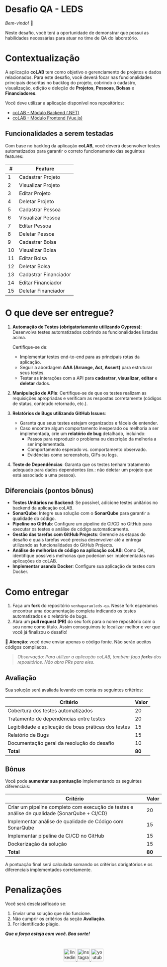 # Desafio QA - LEDS
*Bem-vindo!* 👋

Neste desafio, você terá a oportunidade de demonstrar que possui as habilidades necessárias para atuar no time de QA do laboratório.

# Contextualização

A aplicação **coLAB** tem como objetivo o gerenciamento de projetos e dados relacionados. Para este desafio, você deverá focar nas funcionalidades principais descritas no backlog do projeto, cobrindo o cadastro, visualização, edição e deleção de **Projetos**, **Pessoas**, **Bolsas** e **Financiadores**.

Você deve utilizar a aplicação disponível nos repositórios:
- [coLAB - Módulo Backend (.NET)](https://github.com/sofialctv/coLAB)
- [coLAB - Módulo Frontend (Vue.js)](https://github.com/sofialctv/coLAB-frontend)

## Funcionalidades a serem testadas

Com base no backlog da aplicação **coLAB**, você deverá desenvolver testes automatizados para garantir o correto funcionamento das seguintes features:

| #  | Feature               |
|----|--------------------|
| 1  | Cadastrar Projeto  |
| 2  | Visualizar Projeto |
| 3  | Editar Projeto     |
| 4  | Deletar Projeto    |
| 5  | Cadastrar Pessoa   |
| 6  | Visualizar Pessoa  |
| 7  | Editar Pessoa      |
| 8  | Deletar Pessoa     |
| 9  | Cadastrar Bolsa    |
| 10 | Visualizar Bolsa   |
| 11 | Editar Bolsa       |
| 12 | Deletar Bolsa      |
| 13 | Cadastrar Financiador |
| 14 | Editar Financiador    |
| 15 | Deletar Financiador   |

# O que deve ser entregue?

1. **Automação de Testes (obrigatoriamente utilizando Cypress)**: Desenvolva testes automatizados cobrindo as funcionalidades listadas acima. 

    Certifique-se de:

   - Implementar testes end-to-end para as principais rotas da aplicação.
   - Seguir a abordagem **AAA (Arrange, Act, Assert)** para estruturar seus testes.
   - Testar as interações com a API para **cadastrar**, **visualizar**, **editar** e **deletar** dados.

2. **Manipulação de APIs**: Certifique-se de que os testes realizam as requisições apropriadas e verificam as respostas corretamente (códigos de status, conteúdo retornado, etc.).

3. **Relatórios de Bugs utilizando GitHub Issues**: 
   - Garanta que seus testes estejam organizados e fáceis de entender.
   - Caso encontre algum comportamento inesperado ou melhoria a ser implementada, crie um **relatório de bug** detalhado, incluindo:
     - Passos para reproduzir o problema ou descrição da melhoria a ser implementada.
     - Comportamento esperado vs. comportamento observado.
     - Evidências como screenshots, GIFs ou logs.

4. **Teste de Dependências**: Garanta que os testes tenham tratamento adequado para dados dependentes (ex.: não deletar um projeto que está associado a uma pessoa).

## Diferenciais (pontos bônus)

- **Testes Unitários no Backend**: Se possível, adicione testes unitários no backend da aplicação coLAB.
- **SonarQube**: Integre sua solução com o **SonarQube** para garantir a qualidade do código.
- **Pipeline no GitHub**: Configure um pipeline de CI/CD no GitHub para executar os testes e análise de código automaticamente.
- **Gestão das tarefas com GitHub Projects**: Gerencie as etapas do desafio e quais tarefas você precisa desenvolver até a entrega utilizando as funcionalidades do GitHub Projects. 
- **Análise de melhorias de código na aplicação coLAB**: Como QA, identifique possíveis melhorias que poderiam ser implementadas nas aplicações do coLAB.
- **Implementar usando Docker**: Configure sua aplicação de testes com Docker. 

# Como entregar
1. Faça um **fork** do repositório `venhaparaoleds-qa`. Nesse fork esperamos encontrar uma documentação completa indicando os testes automatizados e o relatório de bugs.
2. Abra um **pull request (PR)** do seu fork para o nome repositório com o seu nome como título. Assim conseguimos te localizar melhor e ver que você já finalizou o desafio!

🚨 **Atenção**: você deve enviar apenas o código fonte. Não serão aceitos códigos compilados.

>  *Observação: Para utilizar a aplicação coLAB, também faça **forks** dos repositórios. Não abra PRs para eles.*

## Avaliação

Sua solução será avaliada levando em conta os seguintes critérios:

| Critério                                             | Valor  |
|------------------------------------------------------|--------|
| Cobertura dos testes automatizados                   | 20     |
| Tratamento de dependências entre testes              | 20     |
| Legibilidade e aplicação de boas práticas dos testes | 15     |
| Relatório de Bugs                                    | 15     |
| Documentação geral da resolução do desafio           | 10     |
| **Total**                                            | **80** |


## Bônus
Você pode **aumentar sua pontuação** implementando os seguintes diferenciais:

| Critério                                                                                     | Valor  |
|----------------------------------------------------------------------------------------------|--------|
| Criar um pipeline completo com execução de testes e análise de qualidade (SonarQube + CI/CD) | 20     |
| Implementar análise de qualidade de Código com SonarQube                                     | 15     |
| Implementar pipeline de CI/CD no GitHub                                                      | 15     |
| Dockerização da solução                                                                      | 15     |
| **Total**                                                                                    | **80** |


A pontuação final será calculada somando os critérios obrigatórios e os diferenciais implementados corretamente.

# Penalizações

Você será desclassificado se:

1. Enviar uma solução que não funcione.
2. Não cumprir os critérios da seção **Avaliação**.
3. For identificado plágio.
   
***Que a força esteja com você. Boa sorte!***

<div align="left">
</div>

###

<br clear="both">

<div align="center">
  <a href="https://www.linkedin.com/school/ledsifes" target="_blank">
    <img src="https://img.shields.io/static/v1?message=LinkedIn&logo=linkedin&label=&color=0077B5&logoColor=white&labelColor=&style=for-the-badge" height="40" alt="linkedin logo"  />
  </a>
  <a href="https://www.instagram.com/ledsifes/" target="_blank">
    <img src="https://img.shields.io/static/v1?message=Instagram&logo=instagram&label=&color=E4405F&logoColor=white&labelColor=&style=for-the-badge" height="40" alt="instagram logo"  />
  </a>
  <a href="https://www.youtube.com/@ledsifes/?sub_confirmation=1" target="_blank">
    <img src="https://img.shields.io/static/v1?message=Youtube&logo=youtube&label=&color=FF0000&logoColor=white&labelColor=&style=for-the-badge" height="40" alt="youtube logo"  />
  </a>
</div>

###

